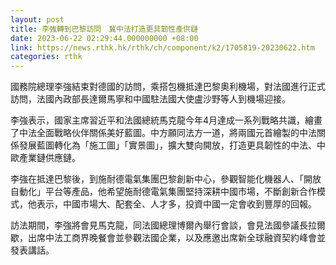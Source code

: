 ```yaml
---
layout: post
title: 李強轉到巴黎訪問　冀中法打造更具韌性產供鏈
date: 2023-06-22 02:29:44.000000000 +08:00
link: https://news.rthk.hk/rthk/ch/component/k2/1705819-20230622.htm
categories: rthk
---
```


國務院總理李強結束對德國的訪問，乘搭包機抵達巴黎奧利機場，對法國進行正式訪問，法國內政部長達爾馬寧和中國駐法國大使盧沙野等人到機場迎接。

李強表示，國家主席習近平和法國總統馬克龍今年4月達成一系列戰略共識，繪畫了中法全面戰略伙伴關係美好藍圖。中方願同法方一道，將兩國元首繪製的中法關係發展藍圖轉化為「施工圖」「實景圖」，擴大雙向開放，打造更具韌性的中法、中歐產業鏈供應鏈。

李強在抵達巴黎後，到施耐德電氣集團巴黎創新中心，參觀智能化機器人、「開放自動化」平台等產品，他希望施耐德電氣集團堅持深耕中國市場，不斷創新合作模式，他表示，中國市場大、配套全、人才多，投資中國一定會收到豐厚的回報。

訪法期間，李強將會見馬克龍，同法國總理博爾內舉行會談，會見法國參議長拉爾歇，出席中法工商界晚餐會並參觀法國企業，以及應邀出席新全球融資契約峰會並發表講話。
